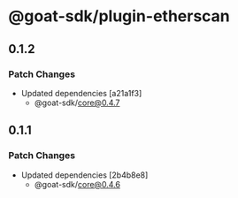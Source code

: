 # @goat-sdk/plugin-etherscan

## 0.1.2

### Patch Changes

- Updated dependencies [a21a1f3]
  - @goat-sdk/core@0.4.7

## 0.1.1

### Patch Changes

- Updated dependencies [2b4b8e8]
  - @goat-sdk/core@0.4.6
